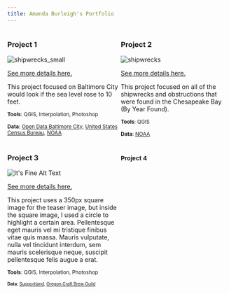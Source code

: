 ```yaml
---
title: Amanda Burleigh's Portfolio
---
```

<!--This is the first row of projects -->
<div style="display:table-row; width:100%; table-layout: fixed">
<div style="display: table-cell; width:370px; margin-right:3px" markdown="1">
  
### Project 1

![shipwrecks_small](https://user-images.githubusercontent.com/42807705/49528069-38aafe00-f881-11e8-91ba-77db49c46811.jpg)

[See more details here.](https://dillonma.github.io/project1_bamap/project1.html)

This project focused on Baltimore City would look if the sea level rose to 10 feet. 

<small>__Tools__: QGIS, Interpolation, Photoshop</small>

<small>__Data__: 
[Open Data Baltimore City](https://supportland.com/), [United States Census Bureau](https://oregoncraftbeer.org/guild/), [NOAA]()</small>

</div>

<div style="display: table-cell; width:370px" markdown="1">

### Project 2

![shipwrecks](https://user-images.githubusercontent.com/42807705/49522376-8c174f00-f875-11e8-93a7-e66ee3ef40be.jpg)

[See more details here.](https://dillonma.github.io/project2_sfi/project2.html)

This project focused on all of the shipwrecks and obstructions that were found in the Chesapeake Bay (By Year Found). 

<small>__Tools__: QGIS</small>

<small>__Data__:
[NOAA](https://www.census.gov/cgi-bin/geo/shapefiles/index.php)</small>

</div>
</div>
<!--This is the second row of projects -->
<div style="display:table-row; width:100%; table-layout: fixed">
<div style="display: table-cell; width:370px; margin-right:3px" markdown="1">

### Project 3 

![It's Fine Alt Text](project3_demo/p3_teaser.png)

[See more details here.](https://dillonma.github.io/project1_bamap/project1.html)

This project uses a 350px square image for the teaser image, but inside the square image, I used a circle to highlight a certain area. Pellentesque eget mauris vel mi tristique finibus vitae quis massa. Mauris vulputate, nulla vel tincidunt interdum, sem mauris scelerisque neque, suscipit pellentesque felis augue a erat. 

<small>__Tools__: QGIS, Interpolation, Photoshop

<small>__Data__: 
[Supportland](https://supportland.com/), [Oregon Craft Brew Guild](https://oregoncraftbeer.org/guild/)</small>

</div>

<div style="display: table-cell; width:370px" markdown="1">

### Project 4
